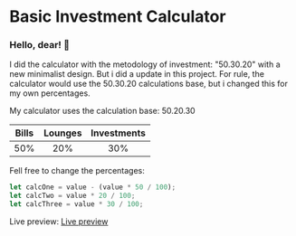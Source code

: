 # Basic Investment Calculator

### Hello, dear! 👋

I did the calculator with the metodology of investment: "50.30.20" with a new minimalist design. But i did a update in this project. For rule, the calculator would use the 50.30.20 calculations base, but i changed this for my own percentages.

My calculator uses the calculation base: 50.20.30 

| Bills | Lounges | Investments |
|:-----:|:-------:|:-----------:|
|  50%  |   20%  |     30%     |

Fell free to change the percentages:

```javascript
let calcOne = value - (value * 50 / 100);
let calcTwo = value * 20 / 100;
let calcThree = value * 30 / 100;
```

Live preview: <a href="https://calculator-investments.netlify.app/" target="_blank">Live preview</a>
